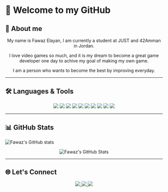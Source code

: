 # 🙌 Welcome to my GitHub

## 📌 About me 
<p align="center"> My name is Fawaz Elayan, I am currently a student at JUST and 42Amman in Jordan. </p>
<p align="center"> I love video games so much, and it is my dream to become a great game developer one day to achive my goal of making my own game. </p>
<p align="center"> I am a person who wants to become the best by improving everyday.</p>

---

## 🛠️ Languages & Tools
<div align="center">
  <img src="https://cdn.jsdelivr.net/gh/devicons/devicon@latest/icons/c/c-original.svg" />
  <img src="https://cdn.jsdelivr.net/gh/devicons/devicon@latest/icons/cplusplus/cplusplus-original.svg" />
  <img src="https://cdn.jsdelivr.net/gh/devicons/devicon@latest/icons/html5/html5-original-wordmark.svg" />
  <img src="https://cdn.jsdelivr.net/gh/devicons/devicon@latest/icons/css3/css3-original-wordmark.svg" />
  <img src="https://cdn.jsdelivr.net/gh/devicons/devicon@latest/icons/javascript/javascript-original.svg" />
  <img src="https://cdn.jsdelivr.net/gh/devicons/devicon@latest/icons/python/python-original.svg" />
  <img src="https://cdn.jsdelivr.net/gh/devicons/devicon@latest/icons/git/git-original.svg" />
  <img src="https://cdn.jsdelivr.net/gh/devicons/devicon@latest/icons/github/github-original.svg" />
  <img src="https://cdn.jsdelivr.net/gh/devicons/devicon@latest/icons/linux/linux-original.svg" />
  <img src="https://cdn.jsdelivr.net/gh/devicons/devicon@latest/icons/vscode/vscode-original.svg" />
</div>

---

## 📊 GitHub Stats
![Fawaz's GitHub stats](https://github-readme-stats.vercel.app/api?username=fawazelayan&show_icons=true&theme=tokyonight)
<div align="center">
    <img src="https://github-readme-stats.vercel.app/api/top-langs/?username=fawazelayan&theme=jolly&show_icons=true&hide_border=true&layout=compact" alt="Fawaz's GitHub Stats" />
</div>

---

## 🌐 Let's Connect
<div align="center">
  <a href="https://www.linkedin.com/in/fawaz-elayan-297a05285/">
    <img src="https://cdn.jsdelivr.net/gh/devicons/devicon@latest/icons/linkedin/linkedin-original-wordmark.svg" />
  </a>
  <a href="https://profile.intra.42.fr/users/felayan">
    <img src="https://img.shields.io/badge/Profile-000000?style=for-the-badge&logo=42&logoColor=white" />
  </a>
  <img src="https://img.shields.io/badge/@banana%5F001%5F-5865F2?style=for-the-badge&logo=discord&logoColor=white" />
</div>
